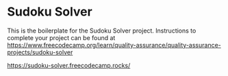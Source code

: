 # Sudoku Solver

This is the boilerplate for the Sudoku Solver project. Instructions to complete your project can be found at https://www.freecodecamp.org/learn/quality-assurance/quality-assurance-projects/sudoku-solver

https://sudoku-solver.freecodecamp.rocks/
